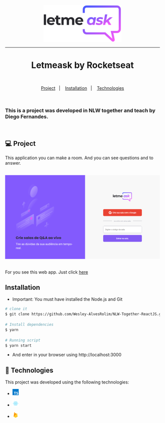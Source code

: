 <div align="center">
<img width='50%'  src='./src/assets/images/logo.svg'></img>
</div>

<hr>
 <h1 align="center"><strong>Letmeask by Rocketseat</strong></h1>

<br>
<p align="center">
  <a href="#-project">Project</a>&nbsp;&nbsp;&nbsp;|&nbsp;&nbsp;&nbsp;
  <a href="#installation">Installation</a>&nbsp;&nbsp;&nbsp;|&nbsp;&nbsp;&nbsp;
  <a href="#-technologies">Technologies</a>
</p>

<br>

### This is a project was developed in NLW together and teach by Diego Fernandes.

<br>

## 💻 Project

<p>This application you can make a room. And you can see questions and to answer.</p>

<br>
<img src="./.github/LetMeAsk-webApp.png" alt="Readme Image">
<br>
<br>

<p>
For you see this web app. Just click <a href='https://letmeask-nlw-d354d.web.app/'>here</a>
</p>

## Installation

- Important: You must have installed the Node.js and Git

```bash
# clone it
$ git clone https://github.com/Wesley-AlvesRolim/NLW-Together-ReactJS.git

# Install dependencies
$ yarn

# Running script
$ yarn start
```

- And enter in your browser using http://localhost:3000

## 🚀 Technologies

This project was developed using the following technologies:

- <code><img height="20" src="https://raw.githubusercontent.com/github/explore/80688e429a7d4ef2fca1e82350fe8e3517d3494d/topics/typescript/typescript.png"></code>

- <code><img height="20" src="https://raw.githubusercontent.com/github/explore/80688e429a7d4ef2fca1e82350fe8e3517d3494d/topics/react/react.png"></code>

- <code><img height="20" src="https://raw.githubusercontent.com/github/explore/80688e429a7d4ef2fca1e82350fe8e3517d3494d/topics/firebase/firebase.png"></code>
